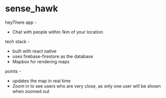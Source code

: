 # sense_hawk

heyThere app -

- Chat with people within 1km of your location

tech stack -

- built with react native
- uses firebase-firestore as the database
- Mapbox for rendering maps

points -

- updates the map in real time
- Zoom in to see users who are very close, as only one user will be shown when zoomed out
